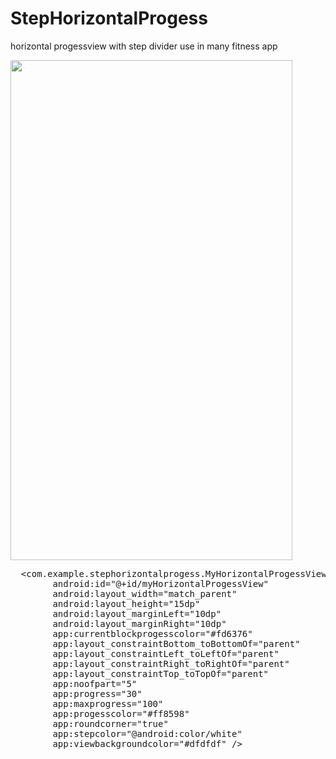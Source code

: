 # StepHorizontalProgess
horizontal progessview with step divider use in many fitness app


<image src=https://user-images.githubusercontent.com/20221469/58424764-c8ee3100-80b5-11e9-9a75-f9720de8da00.gif
 width=451 height=800>
  <pre>
  &lt;com.example.stephorizontalprogess.MyHorizontalProgessView
        android:id="@+id/myHorizontalProgessView"
        android:layout_width="match_parent"
        android:layout_height="15dp"
        android:layout_marginLeft="10dp"
        android:layout_marginRight="10dp"
        app:currentblockprogesscolor="#fd6376"
        app:layout_constraintBottom_toBottomOf="parent"
        app:layout_constraintLeft_toLeftOf="parent"
        app:layout_constraintRight_toRightOf="parent"
        app:layout_constraintTop_toTopOf="parent"
        app:noofpart="5"
        app:progress="30"
        app:maxprogress="100"
        app:progesscolor="#ff8598"
        app:roundcorner="true"
        app:stepcolor="@android:color/white"
        app:viewbackgroundcolor="#dfdfdf" /&gt;
  </pre>
  
